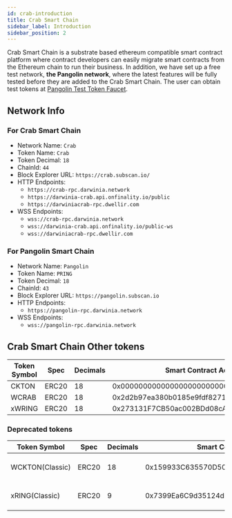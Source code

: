 ```yaml
---
id: crab-introduction
title: Crab Smart Chain
sidebar_label: Introduction
sidebar_position: 2
---
```


Crab Smart Chain is a substrate based ethereum compatible smart contract platform where contract developers can easily migrate smart contracts from the Ethereum chain to run their business. In addition, we have set up a free test network, **the Pangolin network**, where the latest features will be fully tested before they are added to the Crab Smart Chain. The user can obtain test tokens at [Pangolin Test Token Faucet](https://apps.darwinia.network/?network=pangolin).

##  Network Info

### For Crab Smart Chain

- Network Name: `Crab`
- Token Name: `Crab`
- Token Decimal: `18`
- ChainId: `44`
- Block Explorer URL: `https://crab.subscan.io/`
- HTTP Endpoints:
    - `https://crab-rpc.darwinia.network`
    - `https://darwinia-crab.api.onfinality.io/public`
    - `https://darwiniacrab-rpc.dwellir.com`
- WSS Endpoints:
    - `wss://crab-rpc.darwinia.network`
    - `wss://darwinia-crab.api.onfinality.io/public-ws`
    - `wss://darwiniacrab-rpc.dwellir.com`

### For Pangolin Smart Chain

- Network Name: `Pangolin`
- Token Name: `PRING`
- Token Decimal: `18`
- ChainId: `43`
- Block Explorer URL: `https://pangolin.subscan.io`
- HTTP Endpoints:
    - `https://pangolin-rpc.darwinia.network`
- WSS Endpoints:
    - `wss://pangolin-rpc.darwinia.network`

## Crab Smart Chain Other tokens

| Token Symbol | Spec | Decimals | Smart Contract Address |
| --- | --- | --- | --- |
| CKTON | ERC20 | 18 | 0x0000000000000000000000000000000000000402 |
| WCRAB | ERC20 | 18 | 0x2d2b97ea380b0185e9fdf8271d1afb5d2bf18329 |
| xWRING | ERC20 | 18 | 0x273131F7CB50ac002BDd08cA721988731F7e1092 |


### Deprecated tokens
| Token Symbol | Spec | Decimals | Smart Contract Address | Why |
| --- | --- | --- | --- | --- |
| WCKTON(Classic) | ERC20 | 18 | 0x159933C635570D5042723359fbD1619dFe83D3f3 | migrated to CKTON |
| xRING(Classic) | ERC20 | 9 | 0x7399Ea6C9d35124d893B8d9808930e9d3F211501 | migrated to xWRING |
